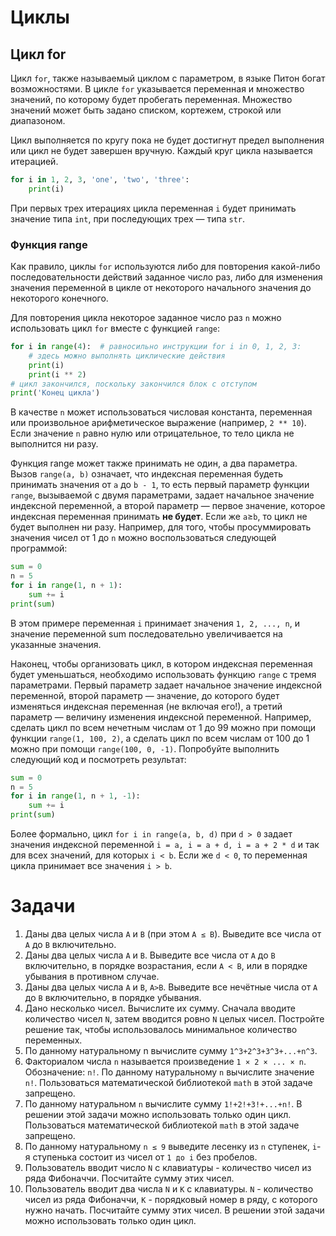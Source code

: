 # Циклы

## Цикл for

Цикл `for`, также называемый циклом с параметром, в языке Питон богат возможностями. В цикле `for` указывается переменная и множество значений, по которому будет пробегать переменная. Множество значений может быть задано списком, кортежем, строкой или диапазоном.

Цикл выполняется по кругу пока не будет достигнут предел выполнения или цикл не будет завершен вручную. Каждый круг цикла называется итерацией.

```python
for i in 1, 2, 3, 'one', 'two', 'three':
    print(i)
```

При первых трех итерациях цикла переменная `i` будет принимать значение типа `int`, при последующих трех — типа `str`.

### Функция range

Как правило, циклы `for` используются либо для повторения какой-либо последовательности действий заданное число раз, либо для изменения значения переменной в цикле от некоторого начального значения до некоторого конечного.

Для повторения цикла некоторое заданное число раз `n` можно использовать цикл `for` вместе с функцией `range`:

```python
for i in range(4):  # равносильно инструкции for i in 0, 1, 2, 3:
    # здесь можно выполнять циклические действия
    print(i)
    print(i ** 2)
# цикл закончился, поскольку закончился блок с отступом
print('Конец цикла')
```

В качестве `n` может использоваться числовая константа, переменная или произвольное арифметическое выражение (например, `2 ** 10`). Если значение `n` равно нулю или отрицательное, то тело цикла не выполнится ни разу.

Функция range может также принимать не один, а два параметра. Вызов `range(a, b)` означает, что индексная переменная будеть принимать значения от `a` до `b - 1`, то есть первый параметр функции `range`, вызываемой с двумя параметрами, задает начальное значение индексной переменной, а второй параметр — первое значение, которое индексная переменная принимать **не будет**. Если же `a`≥`b`, то цикл не будет выполнен ни разу. Например, для того, чтобы просуммировать значения чисел от 1 до `n` можно воспользоваться следующей программой:

```python
sum = 0
n = 5
for i in range(1, n + 1):
    sum += i
print(sum)
```

В этом примере переменная `i` принимает значения `1, 2, ..., n`, и значение переменной sum последовательно увеличивается на указанные значения.

Наконец, чтобы организовать цикл, в котором индексная переменная будет уменьшаться, необходимо использовать функцию `range` с тремя параметрами. Первый параметр задает начальное значение индексной переменной, второй параметр — значение, до которого будет изменяться индексная переменная (не включая его!), а третий параметр — величину изменения индексной переменной. Например, сделать цикл по всем нечетным числам от 1 до 99 можно при помощи функции `range(1, 100, 2)`, а сделать цикл по всем числам от 100 до 1 можно при помощи `range(100, 0, -1)`. Попробуйте выполнить следующий код и посмотреть результат:

```python
sum = 0
n = 5
for i in range(1, n + 1, -1):
    sum += i
print(sum)
```

Более формально, цикл `for i in range(a, b, d)` при `d > 0` задает значения индексной переменной `i = a, i = a + d, i = a + 2 * d` и так для всех значений, для которых `i < b`. Если же `d < 0`, то переменная цикла принимает все значения `i > b`.

# Задачи

1. Даны два целых числа `A` и `B` (при этом `A ≤ B`). Выведите все числа от `A` до `B` включительно.
2. Даны два целых числа `A` и `В`. Выведите все числа от `A` до `B` включительно, в порядке возрастания, если `A < B`, или в порядке убывания в противном случае.
3. Даны два целых числа `A` и `В`, `A>B`. Выведите все нечётные числа от `A` до `B` включительно, в порядке убывания.
4. Дано несколько чисел. Вычислите их сумму. Сначала вводите количество чисел `N`, затем вводится ровно `N` целых чисел. Постройте решение так, чтобы использовалось минимальное количество переменных.
5. По данному натуральному n вычислите сумму `1^3+2^3+3^3+...+n^3`.
6. Факториалом числа `n` называется произведение `1 × 2 × ... × n`. Обозначение: `n!`. По данному натуральному `n` вычислите значение `n!`. Пользоваться математической библиотекой `math` в этой задаче запрещено.
7. По данному натуральном `n` вычислите сумму `1!+2!+3!+...+n!`. В решении этой задачи можно использовать только один цикл. Пользоваться математической библиотекой `math` в этой задаче запрещено.
8. По данному натуральному `n ≤ 9` выведите лесенку из `n` ступенек, `i`-я ступенька состоит из чисел от `1 до i` без пробелов.
9. Пользователь вводит число `N` с клавиатуры - количество чисел из ряда Фибоначчи. Посчитайте сумму этих чисел.
10. Пользователь вводит два числа `N` и `K` с клавиатуры. `N` - количество чисел из ряда Фибоначчи, `K` - порядковый номер в ряду, с которого нужно начать. Посчитайте сумму этих чисел. В решении этой задачи можно использовать только один цикл.
